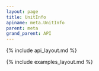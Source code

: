```yaml
---
layout: page
title: UnitInfo
apiname: meta.UnitInfo
parent: meta
grand_parent: API
---
```


{% include api_layout.md %}

{% include examples_layout.md %}
